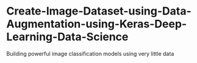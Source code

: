 # Create-Image-Dataset-using-Data-Augmentation-using-Keras-Deep-Learning-Data-Science
Building powerful image classification models using very little data
